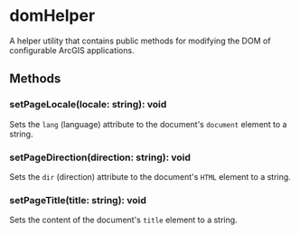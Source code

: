 # domHelper

A helper utility that contains public methods for modifying the DOM of configurable ArcGIS applications.

## Methods

### setPageLocale(locale: string): void

Sets the `lang` (language) attribute to the document's `document` element to a string.

### setPageDirection(direction: string): void

Sets the `dir` (direction) attribute to the document's `HTML` element to a string.

### setPageTitle(title: string): void

Sets the content of the document's `title` element to a string.
